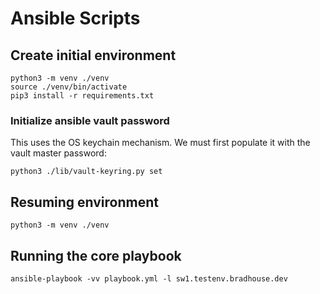# Ansible Scripts

## Create initial environment

```
python3 -m venv ./venv
source ./venv/bin/activate
pip3 install -r requirements.txt
```

### Initialize ansible vault password

This uses the OS keychain mechanism.  We must first populate it with the
vault master password:
```
python3 ./lib/vault-keyring.py set
```

## Resuming environment
```
python3 -m venv ./venv
```

## Running the core playbook

```
ansible-playbook -vv playbook.yml -l sw1.testenv.bradhouse.dev
```
